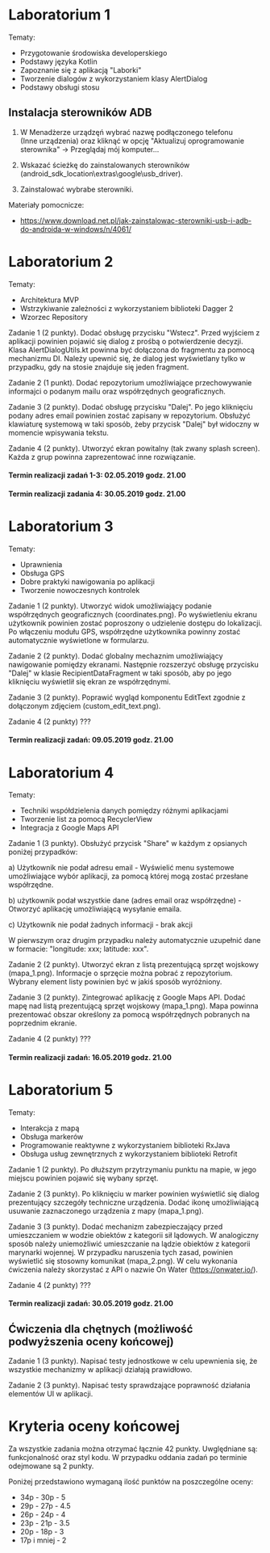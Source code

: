 # Laboratorium 1 

Tematy:

- Przygotowanie środowiska developerskiego
- Podstawy języka Kotlin
- Zapoznanie się z aplikacją "Laborki" 
- Tworzenie dialogów z wykorzystaniem klasy AlertDialog
- Podstawy obsługi stosu

## Instalacja sterowników ADB

1. W Menadżerze urządzęń wybrać nazwę podłączonego telefonu<br/> (Inne urządzenia) oraz kliknąć w opcję "Aktualizuj oprogramowanie sterownika" -> Przeglądaj mój komputer...

2. Wskazać ścieżkę do zainstalowanych sterowników (android_sdk_location\extras\google\usb_driver).

3. Zainstalować wybrabe sterowniki.

Materiały pomocnicze:

- https://www.download.net.pl/jak-zainstalowac-sterowniki-usb-i-adb-do-androida-w-windows/n/4061/

# Laboratorium 2

Tematy: 

- Architektura MVP
- Wstrzykiwanie zależności z wykorzystaniem biblioteki Dagger 2
- Wzorzec Repository

Zadanie 1 (2 punkty). Dodać obsługę przycisku "Wstecz". Przed wyjściem z aplikacji powinien pojawić się dialog z prośbą o potwierdzenie decyzji. Klasa AlertDialogUtils.kt powinna być dołączona do fragmentu za pomocą mechanizmu DI. Należy upewnić się, że dialog jest wyświetlany tylko w przypadku, gdy na stosie znajduje się jeden fragment. 

Zadanie 2 (1 punkt). Dodać repozytorium umożliwiające przechowywanie informajci o podanym mailu oraz współrzędnych geograficznych.

Zadanie 3 (2 punkty). Dodać obsługę przycisku "Dalej". Po jego kliknięciu podany adres email powinien zostać zapisany w repozytorium.  Obsłużyć klawiaturę systemową w taki sposób, żeby przycisk "Dalej" był widoczny w momencie wpisywania tekstu. 

Zadanie 4 (2 punkty). Utworzyć ekran powitalny (tak zwany splash screen). Każda z grup powinna zaprezentować inne rozwiązanie. 


#### Termin realizacji zadań 1-3: 02.05.2019 godz. 21.00
#### Termin realizacji zadania 4: 30.05.2019 godz. 21.00


# Laboratorium 3

Tematy:

- Uprawnienia
- Obsługa GPS
- Dobre praktyki nawigowania po aplikacji
- Tworzenie nowoczesnych kontrolek

Zadanie 1 (2 punkty). Utworzyć widok umożliwiający podanie współrzędnych geograficznych (coordinates.png). Po wyświetleniu ekranu użytkownik powinien zostać poproszony o udzielenie dostępu do lokalizacji. Po włączeniu modułu GPS, współrzędne użytkownika powinny zostać automatycznie wyświetlone w formularzu. 

Zadanie 2 (2 punkty). Dodać globalny mechaznim umożliwiający nawigowanie pomiędzy ekranami. Następnie rozszerzyć obsługę przycisku "Dalej" w klasie RecipientDataFragment w taki sposób, aby po jego kliknięciu wyświetlił się ekran ze współrzędnymi. 

Zadanie 3 (2 punkty). Poprawić wygląd komponentu EditText zgodnie z dołączonym zdjęciem (custom_edit_text.png).

Zadanie 4 (2 punkty) ???

#### Termin realizacji zadań: 09.05.2019 godz. 21.00


# Laboratorium 4

Tematy: 

- Techniki współdzielenia danych pomiędzy różnymi aplikacjami
- Tworzenie list za pomocą RecyclerView
- Integracja z Google Maps API

Zadanie 1 (3 punkty). Obsłużyć przycisk "Share" w każdym z opsianych poniżej przypadków:

a) Użytkownik nie podał adresu email -  Wyświelić menu systemowe umożliwiające wybór aplikacji, za pomocą której mogą zostać przesłane współrzędne.

b) użytkownik podał wszystkie dane (adres email oraz współrzędne) - Otworzyć aplikację umożliwiającą wysyłanie emaila.

c) Użytkownik nie podał żadnych informacji - brak akcji

W pierwszym oraz drugim przypadku należy automatycznie uzupełnić dane w formacie: "longitude: xxx; latitude: xxx".

Zadanie 2 (2 punkty). Utworzyć ekran z listą prezentującą sprzęt wojskowy (mapa_1.png). Informacje o sprzęcie można pobrać z repozytorium. Wybrany element listy powinien być w jakiś sposób wyróżniony.  

Zadanie 3 (2 punkty). Zintegrować aplikację z Google Maps API. Dodać mapę nad listą prezentującą sprzęt wojskowy (mapa_1.png). Mapa powinna prezentować obszar określony za pomocą współrzędnych pobranych na poprzednim ekranie. 

Zadanie 4 (2 punkty) ???

#### Termin realizacji zadań: 16.05.2019 godz. 21.00


# Laboratorium 5

Tematy:

- Interakcja z mapą
- Obsługa markerów
- Programowanie reaktywne z wykorzystaniem biblioteki RxJava
- Obsługa usług zewnętrznych z wykorzystaniem biblioteki Retrofit

Zadanie 1 (2 punkty). Po dłuższym przytrzymaniu punktu na mapie, w jego miejscu powinien pojawić się wybany sprzęt. 

Zadanie 2 (3 punkty). Po kliknięciu w marker powinien wyświetlić się dialog prezentujący szczegóły techniczne urządzenia. Dodać ikonę umożliwiającą usuwanie zaznaczonego urządzenia z mapy (mapa_1.png). 

Zadanie 3 (3 punkty). Dodać mechanizm zabezpieczający przed umieszczaniem w wodzie obiektów z kategorii sił lądowych. W analogiczny sposób należy uniemożliwić umieszczanie na lądzie obiektów z kategorii marynarki wojennej. W przypadku naruszenia tych zasad, powinien wyświetlić się stosowny komunikat (mapa_2.png). W celu wykonania ćwiczenia należy skorzystać z API o nazwie On Water (https://onwater.io/).

Zadanie 4 (2 punkty) ???

#### Termin realizacji zadań: 30.05.2019 godz. 21.00


## Ćwiczenia dla chętnych (możliwość podwyższenia oceny końcowej)

Zadanie 1 (3 punkty). Napisać testy jednostkowe w celu upewnienia się, że wszystkie mechanizmy w aplikacji działają prawidłowo.

Zadanie 2 (3 punkty). Napisać testy sprawdzające poprawność działania elementów UI w aplikacji.

# Kryteria oceny końcowej

Za wszystkie zadania można otrzymać łącznie 42 punkty. Uwględniane są: funkcjonalność oraz styl kodu. W przypadku oddania zadań po terminie odejmowane są 2 punkty.

Poniżej przedstawiono wymaganą ilość punktów na poszczególne oceny:

- 34p - 30p - 5
- 29p - 27p - 4.5
- 26p - 24p - 4
- 23p - 21p - 3.5
- 20p - 18p - 3
- 17p i mniej - 2
